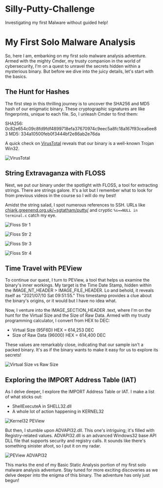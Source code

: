 # Silly-Putty-Challenge
Investigating my first Malware without guided help!

# My First Solo Malware Analysis

So, here I am, embarking on my first solo malware analysis adventure. Armed with the mighty Cmder, my trusty companion in the world of cybersecurity, I'm on a quest to unravel the secrets hidden within a mysterious binary. But before we dive into the juicy details, let's start with the basics.

## The Hunt for Hashes

The first step in this thrilling journey is to uncover the SHA256 and MD5 hash of our enigmatic binary. These cryptographic signatures are like fingerprints, unique to each file. So, I unleash Cmder to find them:

SHA256: 0c82e654c09c8fd9fdf4899718efa37670974c9eec5a8fc18a167f93cea6ee83
MD5: 334a10500feb0f3444bf2e86ab2e76da

A quick check on [VirusTotal](https://www.virustotal.com/) reveals that our binary is a well-known Trojan Win32.

![VirusTotal](https://github.com/CertainRisk/Silly-Putty-Challenge/assets/141761181/4a9f751d-26f7-4293-b42d-9643239a6fb8)


## String Extravaganza with FLOSS

Next, we put our binary under the spotlight with FLOSS, a tool for extracting strings. There are strings galore. It's a lot but I remember what to look for from previous videos in the course so I will do my best!

Amidst the string salad, I spot numerous references to SSH. URLs like [chiark.greenend.org.uk/~sgtatham/putty/](https://chiark.greenend.org.uk/~sgtatham/putty/) and cryptic `%s==NULL in terminal.c` catch my eye. 

![Floss Str 1](https://github.com/CertainRisk/Silly-Putty-Challenge/assets/141761181/569002dd-fceb-41c1-af61-507d20c8bede)

![Floss Str 2](https://github.com/CertainRisk/Silly-Putty-Challenge/assets/141761181/3c8cf420-09ef-4417-994c-6f4d63336ec5)

![Floss Str 3](https://github.com/CertainRisk/Silly-Putty-Challenge/assets/141761181/35bbb90c-52c9-4d7c-bb55-a642a6ab83a6)

![Floss Str 4](https://github.com/CertainRisk/Silly-Putty-Challenge/assets/141761181/a56a6332-3869-4a53-a645-47a534bf1106)

## Time Travel with PEView

To continue our quest, I turn to PEView, a tool that helps us examine the binary's inner workings. My target is the Time Date Stamp, hidden within the IMAGE_NT_HEADER > IMAGE_FILE_HEADER. Lo and behold, it reveals itself as "2021/07/10 Sat 09:51:55." This timestamp provides a clue about the binary's origins, or it would but I have no idea what.

Now, I venture into the IMAGE_SECTION_HEADER .text, where I'm on the hunt for the Virtual Size and the Size of Raw Data. Armed with my trusty programming calculator, I convert from HEX to DEC:

- Virtual Size (95F6D) HEX = 614,253 DEC
- Size of Raw Data (96000) HEX = 614,400 DEC

These values are remarkably close, indicating that our sample isn't a packed binary. It's as if the binary wants to make it easy for us to explore its secrets!

![Virtual Size vs Raw Size](https://github.com/CertainRisk/Silly-Putty-Challenge/assets/141761181/ed148eb8-c7e4-46fa-bba8-e06a7cb6a2a8)


## Exploring the IMPORT Address Table (IAT)

As I delve deeper, I explore the IMPORT Address Table or IAT. I make a list of what sticks out:

- ShellExecuteA in SHELL32.dll
- A whole lot of action happening in KERNEL32

![Kernel32 PEView](https://github.com/CertainRisk/Silly-Putty-Challenge/assets/141761181/aad373c5-d5d4-4736-bcb1-7523a5bf9b84)

But then, I stumble upon ADVAPI32.dll. This one's intriguing; it's filled with Registry-related values. ADVAPI32.dll is an advanced Windows32 base API DLL file that supports security and registry calls. It sounds like there's something sinister afoot, so I put it on my radar.

![PEView ADVAPI32](https://github.com/CertainRisk/Silly-Putty-Challenge/assets/141761181/1ff91481-8ae1-42ee-8f29-bf3f287fd94d)

This marks the end of my Basic Static Analysis portion of my first solo malware analysis adventure. Stay tuned for more exciting discoveries as we delve deeper into the enigma of this binary. The adventure has only just begun!
